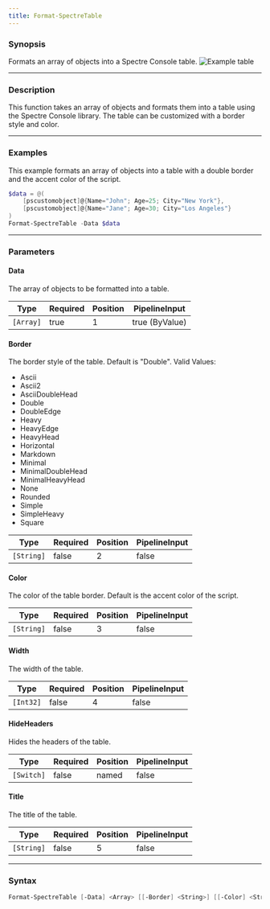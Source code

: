 ```yaml
---
title: Format-SpectreTable
---
```




### Synopsis
Formats an array of objects into a Spectre Console table.
![Example table](/table.png)

---

### Description

This function takes an array of objects and formats them into a table using the Spectre Console library. The table can be customized with a border style and color.

---

### Examples
This example formats an array of objects into a table with a double border and the accent color of the script.

```powershell
$data = @(
    [pscustomobject]@{Name="John"; Age=25; City="New York"},
    [pscustomobject]@{Name="Jane"; Age=30; City="Los Angeles"}
)
Format-SpectreTable -Data $data
```

---

### Parameters
#### **Data**
The array of objects to be formatted into a table.

|Type     |Required|Position|PipelineInput |
|---------|--------|--------|--------------|
|`[Array]`|true    |1       |true (ByValue)|

#### **Border**
The border style of the table. Default is "Double".
Valid Values:

* Ascii
* Ascii2
* AsciiDoubleHead
* Double
* DoubleEdge
* Heavy
* HeavyEdge
* HeavyHead
* Horizontal
* Markdown
* Minimal
* MinimalDoubleHead
* MinimalHeavyHead
* None
* Rounded
* Simple
* SimpleHeavy
* Square

|Type      |Required|Position|PipelineInput|
|----------|--------|--------|-------------|
|`[String]`|false   |2       |false        |

#### **Color**
The color of the table border. Default is the accent color of the script.

|Type      |Required|Position|PipelineInput|
|----------|--------|--------|-------------|
|`[String]`|false   |3       |false        |

#### **Width**
The width of the table.

|Type     |Required|Position|PipelineInput|
|---------|--------|--------|-------------|
|`[Int32]`|false   |4       |false        |

#### **HideHeaders**
Hides the headers of the table.

|Type      |Required|Position|PipelineInput|
|----------|--------|--------|-------------|
|`[Switch]`|false   |named   |false        |

#### **Title**
The title of the table.

|Type      |Required|Position|PipelineInput|
|----------|--------|--------|-------------|
|`[String]`|false   |5       |false        |

---

### Syntax
```powershell
Format-SpectreTable [-Data] <Array> [[-Border] <String>] [[-Color] <String>] [[-Width] <Int32>] [-HideHeaders] [[-Title] <String>] [<CommonParameters>]
```

